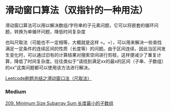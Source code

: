 
# 滑动窗口算法（双指针的一种用法）

滑动窗口算法可以用以解决数组/字符串的子元素问题，它可以将嵌套的循环问题，转换为单循环问题，降低时间复杂度

也叫尺取法（可能也不一定相等，大概就是这样 =。=），可以用来解决一些查找满足一定条件的连续区间的性质（长度等）的问题。由于区间连续，因此当区间发生变化时，可以通过旧有的计算结果对搜索空间进行剪枝，这样便减少了重复计算，降低了时间复杂度。往往类似于“请找到满足xx的最x的区间（子串、子数组）的xx”这类问题都可以使用该方法进行解决。

[Leetcode刷题总结之滑动窗口法（尺取法）](https://zhuanlan.zhihu.com/p/61564531)

### Medium   
[209. Minimum Size Subarray Sum 长度最小的子数组](src/209_Minimum_Size_Subarray_Sum.md)    

